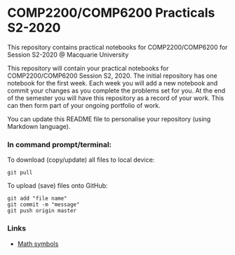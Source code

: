 # COMP2200/COMP6200 Practicals S2-2020

This repository contains practical notebooks for COMP2200/COMP6200 for Session S2-2020 @ Macquarie University

This repository  will contain your practical notebooks for COMP2200/COMP6200 Session S2, 2020.  The initial
repository has one notebook for the first week. Each week you will add a new notebook and commit
your changes as you complete the problems set for you.  At the end of the semester you will have
this repository as a record of your work.  This can then form part of your ongoing portfolio of work.

You can update this README file to personalise your repository (using Markdown language). 

### In command prompt/terminal:
To download (copy/update) all files to local device:

`git pull`

To upload (save) files onto GitHub:

`git add "file name"` <br>
`git commit -m "message"` <br>
`git push origin master`

### Links
  - [Math symbols](https://matplotlib.org/3.3.0/tutorials/text/mathtext.html)
